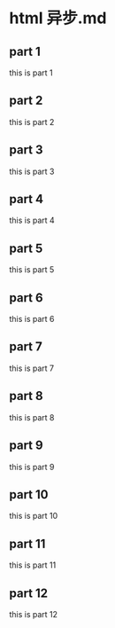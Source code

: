 # html 异步.md

## part 1
this is part 1

## part 2
this is part 2

## part 3
this is part 3

## part 4
this is part 4

## part 5
this is part 5

## part 6
this is part 6

## part 7
this is part 7

## part 8
this is part 8

## part 9
this is part 9

## part 10
this is part 10

## part 11
this is part 11

## part 12
this is part 12